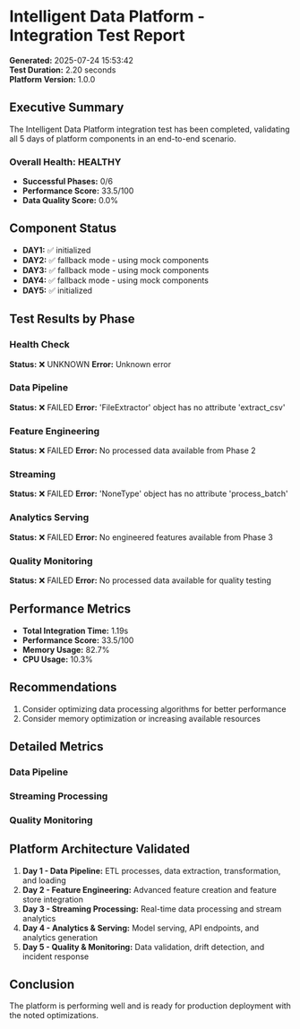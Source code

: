 
# Intelligent Data Platform - Integration Test Report

**Generated:** 2025-07-24 15:53:42  
**Test Duration:** 2.20 seconds  
**Platform Version:** 1.0.0

## Executive Summary

The Intelligent Data Platform integration test has been completed, validating all 5 days of platform components in an end-to-end scenario.

### Overall Health: HEALTHY
- **Successful Phases:** 0/6
- **Performance Score:** 33.5/100
- **Data Quality Score:** 0.0%

## Component Status

- **DAY1:** ✅ initialized
- **DAY2:** ✅ fallback mode - using mock components
- **DAY3:** ✅ fallback mode - using mock components
- **DAY4:** ✅ fallback mode - using mock components
- **DAY5:** ✅ initialized

## Test Results by Phase

### Health Check
**Status:** ❌ UNKNOWN
**Error:** Unknown error

### Data Pipeline
**Status:** ❌ FAILED
**Error:** 'FileExtractor' object has no attribute 'extract_csv'

### Feature Engineering
**Status:** ❌ FAILED
**Error:** No processed data available from Phase 2

### Streaming
**Status:** ❌ FAILED
**Error:** 'NoneType' object has no attribute 'process_batch'

### Analytics Serving
**Status:** ❌ FAILED
**Error:** No engineered features available from Phase 3

### Quality Monitoring
**Status:** ❌ FAILED
**Error:** No processed data available for quality testing

## Performance Metrics

- **Total Integration Time:** 1.19s
- **Performance Score:** 33.5/100
- **Memory Usage:** 82.7%
- **CPU Usage:** 10.3%

## Recommendations

1. Consider optimizing data processing algorithms for better performance
2. Consider memory optimization or increasing available resources

## Detailed Metrics

### Data Pipeline
### Streaming Processing
### Quality Monitoring

## Platform Architecture Validated

1. **Day 1 - Data Pipeline:** ETL processes, data extraction, transformation, and loading
2. **Day 2 - Feature Engineering:** Advanced feature creation and feature store integration
3. **Day 3 - Streaming Processing:** Real-time data processing and stream analytics
4. **Day 4 - Analytics & Serving:** Model serving, API endpoints, and analytics generation
5. **Day 5 - Quality & Monitoring:** Data validation, drift detection, and incident response

## Conclusion

The platform is performing well and is ready for production deployment with the noted optimizations.
